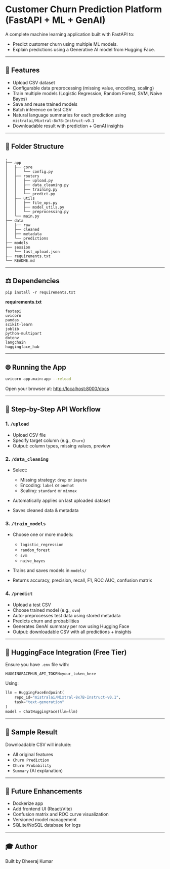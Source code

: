 # Customer Churn Prediction Platform (FastAPI + ML + GenAI)

A complete machine learning application built with FastAPI to:

* Predict customer churn using multiple ML models.
* Explain predictions using a Generative AI model from Hugging Face.

---

## 🚀 Features

* Upload CSV dataset
* Configurable data preprocessing (missing value, encoding, scaling)
* Train multiple models (Logistic Regression, Random Forest, SVM, Naive Bayes)
* Save and reuse trained models
* Batch inference on test CSV
* Natural language summaries for each prediction using `mistralai/Mixtral-8x7B-Instruct-v0.1`
* Downloadable result with prediction + GenAI insights

---

## 📂 Folder Structure

```
.
├── app
│   ├── core
│   │   └── config.py
│   ├── routers
│   │   ├── upload.py
│   │   ├── data_cleaning.py
│   │   ├── training.py
│   │   └── predict.py
│   ├── utils
│   │   ├── file_ops.py
│   │   ├── model_utils.py
│   │   └── preprocessing.py
│   └── main.py
├── data
│   ├── raw
│   ├── cleaned
│   ├── metadata
│   └── predictions
├── models
├── session
│   └── last_upload.json
├── requirements.txt
└── README.md
```

---

## ⚖️ Dependencies

```
pip install -r requirements.txt
```

**requirements.txt**

```
fastapi
uvicorn
pandas
scikit-learn
joblib
python-multipart
dotenv
langchain
huggingface_hub
```

---

## 🌐 Running the App

```bash
uvicorn app.main:app --reload
```

Open your browser at: [http://localhost:8000/docs](http://localhost:8000/docs)

---

## 🤹 Step-by-Step API Workflow

### 1. `/upload`

* Upload CSV file
* Specify target column (e.g., `Churn`)
* Output: column types, missing values, preview

### 2. `/data_cleaning`

* Select:

  * Missing strategy: `drop` or `impute`
  * Encoding: `label` or `onehot`
  * Scaling: `standard` or `minmax`
* Automatically applies on last uploaded dataset
* Saves cleaned data & metadata

### 3. `/train_models`

* Choose one or more models:

  * `logistic_regression`
  * `random_forest`
  * `svm`
  * `naive_bayes`
* Trains and saves models in `models/`
* Returns accuracy, precision, recall, F1, ROC AUC, confusion matrix

### 4. `/predict`

* Upload a test CSV
* Choose trained model (e.g., `svm`)
* Auto-preprocesses test data using stored metadata
* Predicts churn and probabilities
* Generates GenAI summary per row using Hugging Face
* Output: downloadable CSV with all predictions + insights

---

## 🔧 HuggingFace Integration (Free Tier)

Ensure you have `.env` file with:

```
HUGGINGFACEHUB_API_TOKEN=your_token_here
```

Using:

```python
llm = HuggingFaceEndpoint(
    repo_id="mistralai/Mixtral-8x7B-Instruct-v0.1",
    task="text-generation"
)
model = ChatHuggingFace(llm=llm)
```

---

## 💾 Sample Result

Downloadable CSV will include:

* All original features
* `Churn Prediction`
* `Churn Probability`
* `Summary` (AI explanation)

---

## 🌟 Future Enhancements

* Dockerize app
* Add frontend UI (React/Vite)
* Confusion matrix and ROC curve visualization
* Versioned model management
* SQLite/NoSQL database for logs

---

## 🎓 Author

Built by Dheeraj Kumar
